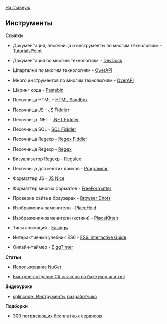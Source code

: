 [На главную](README.md)


## Инструменты


**Ссылки**

- Документация, песочница и инструменты по многим технологиям - [TutorialsPoint](http://www.tutorialspoint.com/index.htm)

- Документация по многим технологиям - [DevDocs](http://devdocs.io/)

- Шпаргалки по многим технологиям - [OverAPI](http://overapi.com/)

- Много инструментов по многим технологиям - [OverAPI](http://overapi.com/developer-tools)

- Шаринг кода - [Pastebin](http://pastebin.com/)

- Песочница HTML - [HTML Sandbox](http://codepen.io/)

- Песочница JS - [JS Fiddler](http://jsfiddle.net/)

- Песочница .NET - [.NET Fiddler](https://dotnetfiddle.net/)

- Песочница SQL - [SQL Fiddler](http://sqlfiddle.com/)

- Песочница Regexp - [Regex Fiddler](http://refiddle.com/)

- Песочница Regexp - [Regex](https://regex101.com/)

- Визуализатор Regexp - [Regulex](https://jex.im/regulex/#!embed=false&flags=&re=^%28a|b%29*%3F%24)

- Песочница для многих языков - [Programmr](http://www.programmr.com/)

- Форматтер JS - [JS Nice](http://jsnice.org/)

- Форматтер многих форматов - [FreeFormatter](http://www.freeformatter.com/)

- Проверка сайта в браузерах - [Browser Shots](http://browsershots.org/)

- Изображения-заменители - [PlaceHold](http://placehold.it/)

- Изображения-заменители (котики) - [PlaceKitten](http://placekitten.com/)

- Типы анимаций - [Easings](http://easings.net/uk)

- Интерактивный учебник ES6 - [ES6. Interactive Guide](http://projects.formidablelabs.com/es6-interactive-guide/#/)

- Онлайн-таймер - [E.ggTimer](http://e.ggtimer.com/)


**Статьи**

- [Использование NuGet](http://andrey.moveax.ru/page/using-nuget)

- [Быстрое создание C# классов на базе json или xml](http://andrey.moveax.ru/post/tools-visualstudio-paste-as-json-or-xml)


**Видеоуроки**

- [splincode. Инструменты разработчика](https://www.youtube.com/playlist?list=PLQwXjjTVqyUGIg7hvbQmwo8GC-ei4okPx)


**Подборки**

- [300 потрясающих бесплатных сервисов](http://habrahabr.ru/post/250621/)

